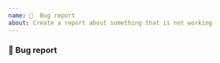 ```yaml
---
name: 🐛  Bug report
about: Create a report about something that is not working
---
```


### :bug:  Bug report